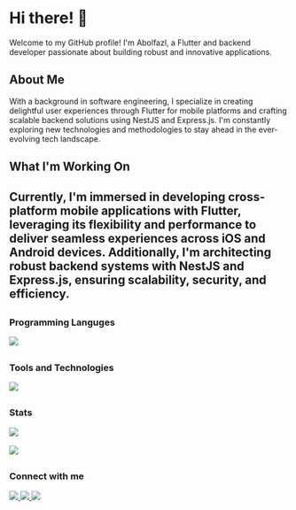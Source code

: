 
# Hi there! 👋
Welcome to my GitHub profile! I'm Abolfazl, a Flutter and backend developer passionate about building robust and innovative applications.

## About Me
With a background in software engineering, I specialize in creating delightful user experiences through Flutter for mobile platforms and crafting scalable backend solutions using NestJS and Express.js. I'm constantly exploring new technologies and methodologies to stay ahead in the ever-evolving tech landscape.

## What I'm Working On
Currently, I'm immersed in developing cross-platform mobile applications with Flutter, leveraging its flexibility and performance to deliver seamless experiences across iOS and Android devices. Additionally, I'm architecting robust backend systems with NestJS and Express.js, ensuring scalability, security, and efficiency.
---
##
### Programming Languges
  <a href="#">
    <img src="https://skillicons.dev/icons?i=dart,python,js,ts&theme=dark" />
  </a>

##

### Tools and Technologies
  <a href="#">
    <img src="https://skillicons.dev/icons?i=flutter,vscode,figma,git,appwrite,github,firebase,linux,expressjs,nestjs&theme=dark" />
  </a>

  
  


##

### Stats
  <a href="https://github.com/Abolfazl-MI">
<img align="center" src="https://github-readme-stats.vercel.app/api?username=Abolfazl-MI&theme=vue-dark&hide_border=false&include_all_commits=true&count_private=true" /></a>
</br>
<br>
<img align="center" src="https://github-readme-stats.vercel.app/api/top-langs/?username=Abolfazl-MI&theme=vue-dark&hide_border=false&include_all_commits=true&count_private=true&layout=compact">

##

### Connect with me
  <a href="https://instagram.com/codeadavtures?igshid=YmMyMTA2M2Y=">
    <img src="https://skillicons.dev/icons?i=instagram&theme=dark" />
  </a>
  <a href="https://linkedin.com/in/abolfazl-mashhadi">
    <img src="https://skillicons.dev/icons?i=linkedin&theme=dark" />
  </a>
  <a href="https://linkedin.com/in/abolfazl-mashhadi">
    <img src="https://skillicons.dev/icons?i=email&theme=dark" />
  </a>

  
 


  

